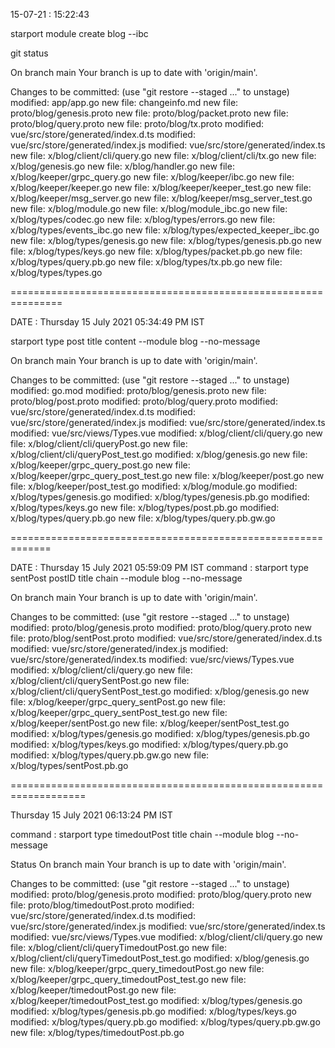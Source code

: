 
15-07-21 : 15:22:43 

starport module create blog --ibc


git status 

On branch main
Your branch is up to date with 'origin/main'.

Changes to be committed:
  (use "git restore --staged <file>..." to unstage)
	modified:   app/app.go
	new file:   changeinfo.md
	new file:   proto/blog/genesis.proto
	new file:   proto/blog/packet.proto
	new file:   proto/blog/query.proto
	new file:   proto/blog/tx.proto
	modified:   vue/src/store/generated/index.d.ts
	modified:   vue/src/store/generated/index.js
	modified:   vue/src/store/generated/index.ts
	new file:   x/blog/client/cli/query.go
	new file:   x/blog/client/cli/tx.go
	new file:   x/blog/genesis.go
	new file:   x/blog/handler.go
	new file:   x/blog/keeper/grpc_query.go
	new file:   x/blog/keeper/ibc.go
	new file:   x/blog/keeper/keeper.go
	new file:   x/blog/keeper/keeper_test.go
	new file:   x/blog/keeper/msg_server.go
	new file:   x/blog/keeper/msg_server_test.go
	new file:   x/blog/module.go
	new file:   x/blog/module_ibc.go
	new file:   x/blog/types/codec.go
	new file:   x/blog/types/errors.go
	new file:   x/blog/types/events_ibc.go
	new file:   x/blog/types/expected_keeper_ibc.go
	new file:   x/blog/types/genesis.go
	new file:   x/blog/types/genesis.pb.go
	new file:   x/blog/types/keys.go
	new file:   x/blog/types/packet.pb.go
	new file:   x/blog/types/query.pb.go
	new file:   x/blog/types/tx.pb.go
	new file:   x/blog/types/types.go

===============================================================

DATE : Thursday 15 July 2021 05:34:49 PM IST

starport type post title content --module blog --no-message

On branch main
Your branch is up to date with 'origin/main'.

Changes to be committed:
  (use "git restore --staged <file>..." to unstage)
	modified:   go.mod
	modified:   proto/blog/genesis.proto
	new file:   proto/blog/post.proto
	modified:   proto/blog/query.proto
	modified:   vue/src/store/generated/index.d.ts
	modified:   vue/src/store/generated/index.js
	modified:   vue/src/store/generated/index.ts
	modified:   vue/src/views/Types.vue
	modified:   x/blog/client/cli/query.go
	new file:   x/blog/client/cli/queryPost.go
	new file:   x/blog/client/cli/queryPost_test.go
	modified:   x/blog/genesis.go
	new file:   x/blog/keeper/grpc_query_post.go
	new file:   x/blog/keeper/grpc_query_post_test.go
	new file:   x/blog/keeper/post.go
	new file:   x/blog/keeper/post_test.go
	modified:   x/blog/module.go
	modified:   x/blog/types/genesis.go
	modified:   x/blog/types/genesis.pb.go
	modified:   x/blog/types/keys.go
	new file:   x/blog/types/post.pb.go
	modified:   x/blog/types/query.pb.go
	new file:   x/blog/types/query.pb.gw.go

=============================================================

DATE : Thursday 15 July 2021 05:59:09 PM IST
command :
starport type sentPost postID title chain --module blog --no-message

On branch main
Your branch is up to date with 'origin/main'.

Changes to be committed:
  (use "git restore --staged <file>..." to unstage)
	modified:   proto/blog/genesis.proto
	modified:   proto/blog/query.proto
	new file:   proto/blog/sentPost.proto
	modified:   vue/src/store/generated/index.d.ts
	modified:   vue/src/store/generated/index.js
	modified:   vue/src/store/generated/index.ts
	modified:   vue/src/views/Types.vue
	modified:   x/blog/client/cli/query.go
	new file:   x/blog/client/cli/querySentPost.go
	new file:   x/blog/client/cli/querySentPost_test.go
	modified:   x/blog/genesis.go
	new file:   x/blog/keeper/grpc_query_sentPost.go
	new file:   x/blog/keeper/grpc_query_sentPost_test.go
	new file:   x/blog/keeper/sentPost.go
	new file:   x/blog/keeper/sentPost_test.go
	modified:   x/blog/types/genesis.go
	modified:   x/blog/types/genesis.pb.go
	modified:   x/blog/types/keys.go
	modified:   x/blog/types/query.pb.go
	modified:   x/blog/types/query.pb.gw.go
	new file:   x/blog/types/sentPost.pb.go

===================================================================

Thursday 15 July 2021 06:13:24 PM IST

command : 
starport type timedoutPost title chain --module blog --no-message

Status 
On branch main
Your branch is up to date with 'origin/main'.

Changes to be committed:
  (use "git restore --staged <file>..." to unstage)
	modified:   proto/blog/genesis.proto
	modified:   proto/blog/query.proto
	new file:   proto/blog/timedoutPost.proto
	modified:   vue/src/store/generated/index.d.ts
	modified:   vue/src/store/generated/index.js
	modified:   vue/src/store/generated/index.ts
	modified:   vue/src/views/Types.vue
	modified:   x/blog/client/cli/query.go
	new file:   x/blog/client/cli/queryTimedoutPost.go
	new file:   x/blog/client/cli/queryTimedoutPost_test.go
	modified:   x/blog/genesis.go
	new file:   x/blog/keeper/grpc_query_timedoutPost.go
	new file:   x/blog/keeper/grpc_query_timedoutPost_test.go
	new file:   x/blog/keeper/timedoutPost.go
	new file:   x/blog/keeper/timedoutPost_test.go
	modified:   x/blog/types/genesis.go
	modified:   x/blog/types/genesis.pb.go
	modified:   x/blog/types/keys.go
	modified:   x/blog/types/query.pb.go
	modified:   x/blog/types/query.pb.gw.go
	new file:   x/blog/types/timedoutPost.pb.go

